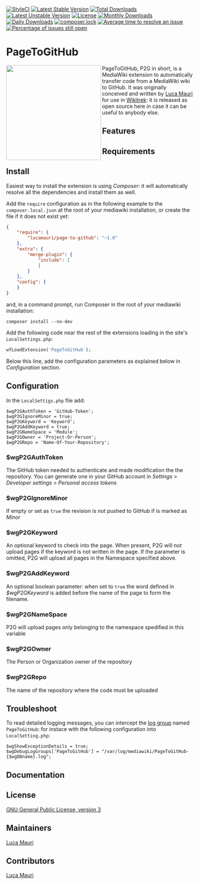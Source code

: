 [![StyleCI](https://github.styleci.io/repos/238323866/shield?branch=master)](https://github.styleci.io/repos/238323866)
[![Latest Stable Version](https://poser.pugx.org/lucamauri/page-to-github/v/stable)](https://packagist.org/packages/lucamauri/page-to-github)
[![Total Downloads](https://poser.pugx.org/lucamauri/page-to-github/downloads)](https://packagist.org/packages/lucamauri/page-to-github)
[![Latest Unstable Version](https://poser.pugx.org/lucamauri/page-to-github/v/unstable)](https://packagist.org/packages/lucamauri/page-to-github)
[![License](https://poser.pugx.org/lucamauri/page-to-github/license)](https://packagist.org/packages/lucamauri/page-to-github)
[![Monthly Downloads](https://poser.pugx.org/lucamauri/page-to-github/d/monthly)](https://packagist.org/packages/lucamauri/page-to-github)
[![Daily Downloads](https://poser.pugx.org/lucamauri/page-to-github/d/daily)](https://packagist.org/packages/lucamauri/page-to-github)
[![composer.lock](https://poser.pugx.org/lucamauri/page-to-github/composerlock)](https://packagist.org/packages/lucamauri/page-to-github)
[![Average time to resolve an issue](http://isitmaintained.com/badge/resolution/lucamauri/PageToGitHub.svg)](http://isitmaintained.com/project/lucamauri/PageToGitHub "Average time to resolve an issue")
[![Percentage of issues still open](http://isitmaintained.com/badge/open/lucamauri/PageToGitHub.svg)](http://isitmaintained.com/project/lucamauri/PageToGitHub "Percentage of issues still open")

# PageToGitHub

<img src="https://upload.wikimedia.org/wikipedia/commons/9/9e/PageToGitHub.svg" width="256" align="left" />PageToGitHub, P2G in short, is a MediaWiki extension to automatically transfer code from a MediaWiki wiki to GitHub.
It was originally conceived and written by [Luca Mauri](https://github.com/lucamauri) for use in [Wikitrek](https://github.com/WikiTrek): it is released as open source here in case it can be useful to anybody else.

## Features

## Requirements

## Install

Easiest way to install the extension is using _Composer_: it will automatically resolve all the dependencies and install them as well.

Add the `require` configuration as in the following example to the `composer.local.json` at the root of your mediawiki installation, or create the file if it does not exist yet:

```JSON
{
    "require": {
        "lucamauri/page-to-github": "~1.0"
    },
    "extra": {
        "merge-plugin": {
            "include": [
            ]
        }
    },
    "config": {
    }
}
```

and, in a command prompt, run Composer in the root of your mediawiki installation:

```
composer install --no-dev
```

Add the following code near the rest of the extensions loading in the site's `LocalSettings.php`:

```PHP
wfLoadExtension('PageToGitHub');
```

Below this line, add the configuration parameters as explained below in _Configuration_ section.

## Configuration

In the `LocalSettigs.php` file add:

```
$wgP2GAuthToken = 'GitHub-Token';
$wgP2GIgnoreMinor = true;
$wgP2GKeyword = 'Keyword';
$wgP2GAddKeyword = true;
$wgP2GNameSpace = 'Module';
$wgP2GOwner = 'Project-Or-Person';
$wgP2GRepo = 'Name-Of-Your-Repository';
```

### \$wgP2GAuthToken

The GitHub token needed to authenticate and made modification the the repository. You can generate one in your GitHub account in _Settings_ > _Developer settings_ > _Personal access tokens_

### \$wgP2GIgnoreMinor

If empty or set as `true` the revision is not pushed to GitHub if is marked as _Minor_

### \$wgP2GKeyword

An optional keyword to check into the page. When present, P2G will _not_ upload pages if the keyword is not written in the page. If the parameter is omitted, P2G will upload all pages in the Namespace specified above.

### \$wgP2GAddKeyword

An optional boolean parameter: when set to `true` the word defined in _\$wgP2GKeyword_ is added before the name of the page to form the filename.

### \$wgP2GNameSpace

P2G will upload pages only belonging to the namespace spedified in this variable

### \$wgP2GOwner

The Person or Organization owner of the repository

### \$wgP2GRepo

The name of the repository where the code must be uploaded

## Troubleshoot

To read detailed logging messages, you can intercept the [log group](https://www.mediawiki.org/wiki/Manual:$wgDebugLogGroups) named `PageToGitHub`: for instace with the following configuration into `LocalSetting.php`:

```
$wgShowExceptionDetails = true;
$wgDebugLogGroups['PageToGitHub'] = "/var/log/mediawiki/PageToGitHub-{$wgDBname}.log";
```

## Documentation

## License

[GNU General Public License, version 3](https://www.gnu.org/licenses/old-licenses/gpl-3.0.en.html)

## Maintainers

[Luca Mauri](https://github.com/lucamauri)

## Contributors

[Luca Mauri](https://github.com/lucamauri)
